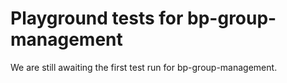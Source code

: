 # Playground tests for bp-group-management
We are still awaiting the first test run for bp-group-management.
